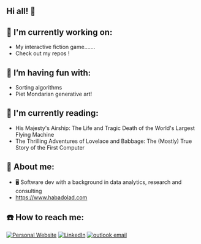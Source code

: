 ## Hi all! 👋

<!--
**HabadOlad/HabadOlad** is a ✨ _special_ ✨ repository because its `README.md` (this file) appears on your GitHub profile.

Here are some ideas to get you started:

- 🔭 I’m currently working on ...
- 🌱 I’m currently learning ...
- 👯 I’m looking to collaborate on ...
- 🤔 I’m looking for help with ...
- 💬 Ask me about ...
- 📫 How to reach me: ...
- 😄 Pronouns: ...
- ⚡ Fun fact: ...
-->

## 🔭 I'm currently working on: 
- My interactive fiction game.......
- Check out my repos !


## 🌱 I’m having fun with:
- Sorting algorithms
- Piet Mondarian generative art!


## 📖 I'm currently reading:
- His Majesty's Airship: The Life and Tragic Death of the World's Largest Flying Machine
- The Thrilling Adventures of Lovelace and Babbage: The (Mostly) True Story of the First Computer 


## 🔎 About me:
- 🖥 Software dev with a background in data analytics, research and consulting
- https://www.habadolad.com 


## ☎️ How to reach me:
<a href="https://www.habadolad.com" target="_blank"><img alt="Personal Website" src="https://img.shields.io/badge/Website-%2312100E.svg?&style=for-the-badge&logoColor=white&logo=googlechrome" /></a>
<a href="https://www.linkedin.com/in/habad-olad/" target="_blank"><img alt="LinkedIn" src="https://img.shields.io/badge/linkedin-%230077B5.svg?&style=for-the-badge&logo=linkedin&logoColor=white?logo=linkedin" /></a>
<a href="mailto:habadolad@outlook.com" target="_blank"> <img alt="outlook email" src="https://img.shields.io/badge/Email%20%20%20-blue?style=for-the-badge&logo=email&logoColor=white"/> 
</a>

